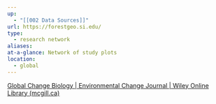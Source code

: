 ```yaml
---
up:
  - "[[002 Data Sources]]"
url: https://forestgeo.si.edu/
type:
  - research network
aliases: 
at-a-glance: Network of study plots
location:
  - global
---
```

[Global Change Biology | Environmental Change Journal | Wiley Online Library (mcgill.ca)](https://onlinelibrary-wiley-com.proxy3.library.mcgill.ca/doi/full/10.1111/gcb.12712)